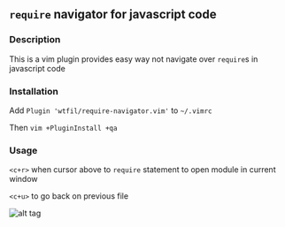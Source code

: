 ## `require` navigator for javascript code

### Description
This is a vim plugin provides easy way not navigate over `require`s in javascript code

### Installation

Add `Plugin 'wtfil/require-navigator.vim'` to `~/.vimrc`

Then `vim +PluginInstall +qa`

### Usage

`<c+r>` when cursor above to `require` statement to open module in current window

`<c+u>` to go back on previous file

![alt tag](https://leto18e.storage.yandex.net/rdisk/dfad20c6c472d6ef39df38d2dfd60145f4dbd9681dc472661f1027fd0c4af38d/inf/y1kRTqzFgdG4JdwDbqj37KZLDZa4u9BhdS3CKt0uH6wZ0f5ABQk58ss-7cET_QyWJRj5Htaqq5JI0uolPzi7Iw==?uid=0&filename=require-navigator.gif&disposition=inline&hash=&limit=0&content_type=image%2Fgif&tknv=v2&rtoken=3250de60cbd5630c470004ee2b74b916&force_default=no)
